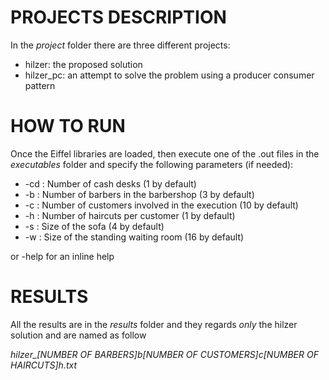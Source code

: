 # PROJECTS DESCRIPTION

In the *project* folder there are three different projects:

- hilzer: the proposed solution 
- hilzer_pc: an attempt to solve the problem using a producer consumer pattern

# HOW TO RUN

Once the Eiffel libraries are loaded, then execute one of the .out files in the *executables* folder and specify the following parameters (if needed):

* -cd : Number of cash desks (1 by default)
* -b : Number of barbers in the barbershop (3 by default)
* -c : Number of customers involved in the execution (10 by default)
* -h : Number of haircuts per customer (1 by default)
* -s : Size of the sofa (4 by default)
* -w : Size of the standing waiting room (16 by default)

or -help for an inline help

# RESULTS

All the results are in the *results* folder and they regards *only* the hilzer solution and are named as follow

*hilzer_[NUMBER OF BARBERS]b[NUMBER OF CUSTOMERS]c[NUMBER OF HAIRCUTS]h.txt*
